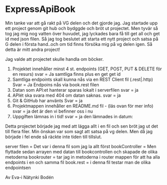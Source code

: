 # ExpressApiBook

Min tanke var att gå rakt på VG delen och det gjorde jag. Jag startade upp ett project genom git hub och bydggde och bröt ut projectet. Men tyvär så tog jag mig nog vatten över huvudet, jag lyckades bara få till get all och get id med json filen. Så jag tog beslutet att starta ett nytt project och satsa på G delen i första hand..och om tid finns försöka mig på vg delen igen. Så detta är mitt andra project!

Jag valde att projectet skulle handla om böcker.

1. Projektet innehåller minst 4 st. endpoints (GET, POST, PUT & DELETE för en resurs) svar = Ja samtliga finns plus en get get id
2. Samtliga endpoints skall kunna nås via en REST Client fil (.rest|.http) Svar = Ja Endpoins nås via
   book.rest filen
3. Datan som API:et hanterar sparas lokalt i serverfilen svar = ja
4. APIét ska svara med 404 om datan saknas. svar = ja
5. Git & GitHub har använts Svar = ja
6. Projektmappen innehåller en README.md fil - (läs ovan för mer info) svar = ja det är den vi befinner oss i nu
7. Uppgiften lämnas in i tid! svar = ja den lämnades in datum:

Detta projectet började jag med att lägga allt i en fil och sen bröt jag ut det till flera filer.
Min önskan var som sagt att satsa på vg delen. Men då jag började i fel ende så räckte inte tiden till tillslut.

server filen = Det var i denna fil som jag la allt först
bookController = Men flyttade sedan arrayen med datan till bookcontrollen och skapade de olika metoderna
bookrouter = tar jag in metoderna i router mappen för att ha alla endpoints i en och samma fil
book.rest = i denna fil testar man de olika endpointsen

Av Eva-i Nätynki Bodén
